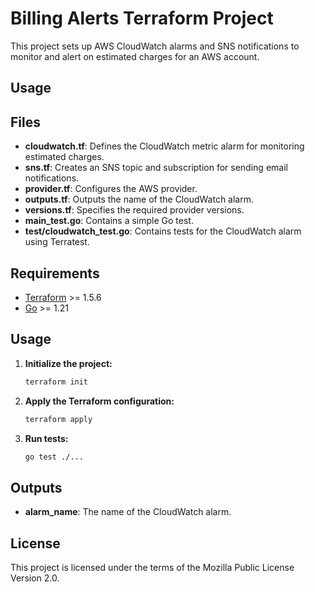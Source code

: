 # Billing Alerts Terraform Project

This project sets up AWS CloudWatch alarms and SNS notifications to monitor and alert on estimated charges for an AWS account.

## Usage

## Files

- **cloudwatch.tf**: Defines the CloudWatch metric alarm for monitoring estimated charges.
- **sns.tf**: Creates an SNS topic and subscription for sending email notifications.
- **provider.tf**: Configures the AWS provider.
- **outputs.tf**: Outputs the name of the CloudWatch alarm.
- **versions.tf**: Specifies the required provider versions.
- **main_test.go**: Contains a simple Go test.
- **test/cloudwatch_test.go**: Contains tests for the CloudWatch alarm using Terratest.

## Requirements

- [Terraform](https://www.terraform.io/downloads.html) >= 1.5.6
- [Go](https://golang.org/dl/) >= 1.21

## Usage

1. **Initialize the project:**

    ```sh
    terraform init
    ```

2. **Apply the Terraform configuration:**

    ```sh
    terraform apply
    ```

3. **Run tests:**

    ```sh
    go test ./...
    ```

## Outputs

- **alarm_name**: The name of the CloudWatch alarm.

## License

This project is licensed under the terms of the Mozilla Public License Version 2.0.

